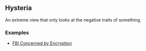 ## Hysteria
An extreme view that only looks at the negative traits of something.

### Examples
* [FBI Concerned by Encryption](https://epic.org/crypto/legislation/freeh_797.html)
